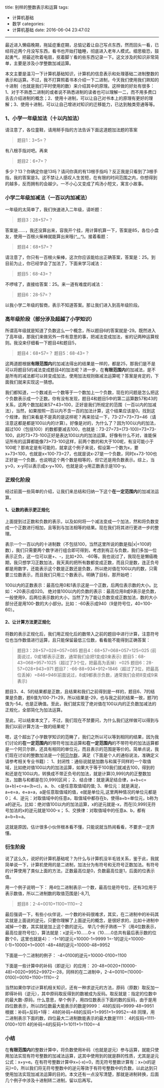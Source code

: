 title: 别样的整数表示和运算
tags:
  - 计算机基础
  - 数学
categories:
  - 计算机基础
date: 2016-06-04 23:47:02
---


最近进入懒癌晚期，拖延症重症期，总惦记着让自己写点东西，然而回头一看，已经将近两个月没写东西，看书也开始打瞌睡，彻底进入老年人模式。细思极恐，鼓起勇气，把最近吹着电扇，抠着脚丫看的些东西记录一下。这文涉及的知识非常简单，主要是涉及小学整数加减运算。

本文主要是温习一下计算机基础知识，计算机的信息表示和处理基础二进制整数的表示和运算。不过，我不打算照着书本介绍一下二进制，今天我们使用我们熟知的十进制（也就是我们平时使用的数）来介绍其中的原理。这样做的好处有很多：1、对于不熟悉二进制的或者说不熟悉进制的读者也可以理解一二，而不用多费口舌去介绍进制的概念；2、使用十进制，可以让自己对书本上的原理有更好的理解；3、使用十进制，可以让自己增进对知识的迁移能力，已达到触类旁通等等。

### 1、小学一年级加法（十以内加法）

请注意了，各位童鞋，请用掰手指的方法告诉下面这道题加法题的答案

>题目1：3+5=？


有八根手指对吧。再来

>题目2：6+7=？


多少？13？你确定你是13吗？请问你真的有13根手指吗？反正我是只看到了3根手指，我的答案是3。这不禁让人感叹人生苦短，在有限的时间范围之内，你想得到的越多，反而拥有的会越少。一不小心又变成了鸡汤小短文，寓言小故事。

### 小学二年级加减法（一百以内加减法）

一年级的太简单了，我们快速进入二年级，请听题：


>题目3：28+57=？


答案是……，我还没算出来，容我开个挂，用计算机算一下，答案是85，各位小盘友，使用一百根火柴棒就能算出来哦(*^__^*)。接着看题：

>题目4：68+57=？

请注意了，你只有一百根火柴棒，这次你应该能给出正确答案，答案是：25。到目前为止，你已经学会了加法了，下面来学习减法：

>题目5：68-43=？

不啰嗦了，直接给答案：25。来一道有难度的减法：

>题目6：28-57=？

以我小学二年级的智商，表示不知道答案。那让我们进入到高年级阶段。

### 高年级阶段（部分涉及超越了小学知识）

所谓高年级就是知道了负数这么一个概念，所以题目6的答案就是-29。既然进入了高年级，那我们来做另外一件有意思的事，把减法变成加法，省的记两种运算规则。我没来仔细看一下题目4和题目5，
>题目4：68+57=？
>题目5：68-43=？

这两道题根据**有限范围内**的加减法得出的结果是一样的，都是25，那我们是不是可以将题目5的减法变成题目4的加法呢？进一步，在**有限范围内**的加减法，是不是所有的减法都可以转变成加法，使用加法规则做减法运算呢？答案是肯定的，下面我们就来实现这一猜想。

我们都知道，一个数减去一个数等于一个数加上一个负数，现在的问题是怎么把这个负数表示成一个正数。你有没有发现，题目4和题目5中的第二运算数57和43的关系，这两个数加起来57+43=100，正好是我们所规定的范围（一百以内的加减法），当然，如果按照一百以内不含一百的加法计算，这个结果应该是0。找到这个规律，我们来看是不是真的是这样呢？再来验证一下，73-27=73+73=46（请注意这都是都是100以内的计算）。好像是对的，为什么了？因为100以内的加法，超过100（包括100）的数都要减去100，也就是：73-27=73+(73-100)=73+73-100，此时73+73-100正好是表达100以内的加法运算。好像有什么不对，谁能保证所有的运算都能像73+73-100这样，前两个数的和大于100呢，有没可能小于100呢？那肯定是有可能的，就拿这个例子来说，假设第一个数为x，要x+73<100，也就是x<100-73=27，也就是说x-27是一个负数，同时x+73-100也正好是一个负数，也说明这个两个数是相等的，但它还是用负数表示。综上，当y>0，x-y可以表示成x-y+100，也就是说-y用正数表示是100-y。

### 正规化阶段

经过前面一些简单的介绍，让我们来总结和归纳一下这个**在一定范围内**的加减法运算。

#### 1、让数的表示更正规化

上面提到过正数和负数的表示，以及如何将一个减法变成一个加法，然和将负数变成一个正数进行相加，且等到与加法相等的结果。现在我们将其进行更进一步的整理。

表示一个一百以内的十进制数（不包括100，当然这里所说的数是指|x|<100的数），我们只需要两个数字进行组合即可得到，考虑到有正与负数，我们多加一位表示正负，这一位可以是+、-，比如+20、-60等。我也说过了，我现在是懒癌晚期，我只想学习正数加法，我天真的把所有数都变成正数，而且只是数，连正负号都是用数字，还能表示这个数是正数还是负数，所以绝对值在100以内的数，只需要三位数表示，而且我们只用三个数表示。明确了目标，那开始吧：

100以内的正数表示：最高位用0和1表示这是一个正数，后两位表示数的大小。比如：+20表示成020。
绝对值100以内的负数的表示：最高位用8或9表示是负数，一般使用9，后两位表示数的大小，当然了为了能让负数变成正数加法，数的大小部分还是用100-数的大小部分。比如：-60表示成940（9是符号位，40=100-60）。


#### 2、让计算方法更正规化

将数的表示正规化后，我们用正规化后的数带入之前的题目中进行计算，注意符号位也当作数值进行运算，且只能保留最低三位数，看看能不能得到正确答案：

>题目3：28+57=028+057=085
>题目4：68+57=068+057=125=025     (前面说过，0或1都表示正数，通常我们会把1变成0来表示)
>题目5：68-43=068+957=1025（超过了3个位，把最高为丢掉）=025
>题目6：28-57=028+943=971
>题目7：-66-88=934+912=1846（超过了3位，把最高位丢掉）=846=946(前面说过，8或9都表示负数，通常我们会把8变成9来表示)

题目3、4、5的结果都是正数，且结果和我们之前得到是一样的，题目6、7的结果是负数，题6值为100-71=29，所以结果是-29，也与我之前的结果一致，题7的值为-54，也是正确值。至此，我们就实现了绝对值在100以内的正负数加减法的正规化，全部简化为加法运算。

至此，可以结束本文了，不过，我们现在不禁要问，为什么我们这样做可以得到与我们以前计算方法一致的结果呢？

嗯，这个超出了小学数学知识的范畴了，我们之所以可以等到相同的结果，因为我们讨论的**在一定范围内**的带符号加法运算和**在一定范围内**的不带符号的加法运算都是一个阿贝尔群，还具有相同的单位元，而且表示的范围是等价的。简单点说，我们现在讨论的整数加法是一个[阿贝尔群](https://zh.wikipedia.org/wiki/阿贝尔群)，满足（下面是个人的通俗说法，准确定义请参考相关专业书籍）：
1、封闭性：通俗说就是加数与和属于同样的一个取值域，比如绝对值100以内的加法运算，如果大于等于100我们就减去100，得到的和还是在100以内，转换成不带正负号的加法，就是计算[0,999]内的正整数加法，加数与和都是在[0,999]区间；
2、结合律：就是满足结合律，a+b+c=(a+b)+c=a+(b+c)，a、b、c是任意取值域的值;
3、单位元：就是满足，a+e=a，e+a=a，a是任意取值域的值，e就是单位元,这里两种情况的单位元都是0；
4、逆元：对取值域中的任意a，取值域中都存在b，使得a+b=单位元，b称为a的逆元。比如：绝对值100以内的加法运算，x的逆元就是-x，而在[0,999]无符号加法的x的逆元就是1000-x；
5、交换律：对取值域中的任意a、b，都有a+b=b+a。

这就是原因，估计很多小伙伴根本看不懂，只能说就当热闹看看，不要求一定弄懂。

### 衍生阶段

说了这么久，说好的计算机基础呢？为什么与计算机没半毛钱关系，鉴于此，我就简单说一下，计算机使用的是二进制，加法分为有符号和无符号正数加法。有符号的计算使用了类似上面的方法，正数最高位是0，负数最高位是1，后面的位表示值。

用一个例子说明一下：
用4位二进制表示一个数，最高位是符号位，还有3位用于表示数值，所以二进制数的取值范围是[-8,7],
>题目8：2-4=0010+1100=1110=-2


最后强调一下，有些小伙伴说，一个数的补码很难求，其实，在二进制中的补码其实就是上面说的逆元，只要你理解了上面逆元的概念，是很好求的，比如十进制中减掉一个数，其实就是加上这个数的逆元。
举几个例子熟练一下（用4位数表示，最高位是符号位），算法就是：x逆元=10……0-x（10……0总共有最后表示数的位数个0，这里也就是4）：
-1=1的逆元=10000-1=9999
1=-1的逆元=10000-(-1)=10000+1=0001
-48=48的逆元=10000-48=9952

下面是一个二进制的例子：
-4=0100的逆元=10000-0100=1100

下面是一些计算中的补码（即逆元）的应用：
20-48=0020+(10000-48)=0020+9952=9972=-28，同样的在二进制中，2-4=0010+(10000-0100)=0010+1100=1110=-2

当然如果你学过计算机相关知识，还有一种求逆元的方法，原码（原数）取反加一即得补码（逆元），其中原码取反得到的数被成为反码。取反就是：指定的位数中的最大数-原码，什么意思，举个例子，用四位数表示下面的数的反码，由于是用四位数表示，所以四位数最大能表示的数是9999：
48的反码=9999-48=9951
根据：补码=反码+1得：
48的补码=48的反码+1=9951+1=9952=-48
同理，用二进制表示下面的数，四位最大二进制数能表示的最大数是1111：
4的反码=1111-0100=1011
4的补码=4的反码+1=1011+1=1100=-4

### 小结

在**有限范围内**的整数计算中，将负数使用补码（也就是逆元）参与运算，就能只使用加法实现有符号整数的加减法运算，这其中使用到的就是群的性质，尤其是逆元公式：x+y=e。在有符号整数计算中x+(-x)=0，而无符号整数计算有：x+(x的逆元)=0，所以我们将无符号整数中的逆元等效于有符号整数中的负数，以此达到只使用加法实现加减法运算的目的。本文还有一点没写清楚，那就是进制转换，后面几个例子中涉及十进制转二进制，留以后再写。